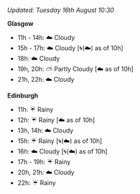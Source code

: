 *Updated: Tuesday 16th August 10:30*

**Glasgow**

* 11h - 14h: :cloud: Cloudy
* 15h - 17h: :cloud: Cloudy [:cyclone:(:cloud:) as of 10h]
* 18h: :cloud: Cloudy
* 19h, 20h: :partly_sunny: Partly Cloudy [:cloud: as of 10h]
* 21h, 22h: :cloud: Cloudy

**Edinburgh**

* 11h: :umbrella: Rainy
* 12h: :umbrella: Rainy [:cloud: as of 10h]
* 13h, 14h: :cloud: Cloudy
* 15h: :umbrella: Rainy [:cyclone:(:cloud:) as of 10h]
* 16h: :cloud: Cloudy [:cyclone:(:cloud:) as of 10h]
* 17h - 19h: :umbrella: Rainy
* 20h, 21h: :cloud: Cloudy
* 22h: :umbrella: Rainy
